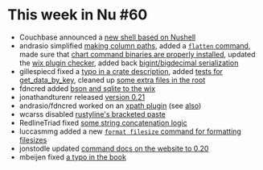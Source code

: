 # This week in Nu #60

* Couchbase announced a [new shell based on Nushell](http://couchbase.sh)
* andrasio simplified [making column paths](https://github.com/nushell/nushell/pull/2674), added a [`flatten` command](https://github.com/nushell/nushell/pull/2670), made sure that [chart command binaries are properly installed](https://github.com/nushell/nushell/pull/2667), updated the [wix plugin checker](https://github.com/nushell/nushell/pull/2666), added back [bigint/bigdecimal serialization](https://github.com/nushell/nushell/pull/2662)
* gillespiecd fixed a [typo in a crate description](https://github.com/nushell/nushell/pull/2669), added [tests for get_data_by_key](https://github.com/nushell/nushell/pull/2658), cleaned up [some extra files in the root](https://github.com/nushell/nushell/pull/2654)
* fdncred added [bson and sqlite to the wix](https://github.com/nushell/nushell/pull/2668)
* jonathandturenr released [version 0.21](https://github.com/nushell/nushell/pull/2663)
* andrasio/fdncred worked on an [xpath plugin](https://github.com/nushell/nushell/pull/2661) (see [also](https://github.com/nushell/nushell/pull/2656))
* wcarss disabled [rustyline's bracketed paste](https://github.com/nushell/nushell/pull/2659)
* RedlineTriad fixed [some string concatenation logic](https://github.com/nushell/nushell/pull/2655)
* luccasmmg added a new [`format filesize` command for formatting filesizes](https://github.com/nushell/nushell/pull/2650)
* jonstodle updated [command docs on the website to 0.20](https://github.com/nushell/nushell.github.io/pull/62)
* mbeijen fixed [a typo in the book](https://github.com/nushell/book/pull/133)

